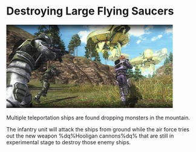 # Destroying Large Flying Saucers

![Destroying Large Flying Saucers](../images/missions_thumbnails/M091_2.jpg)

Multiple teleportation ships are found dropping monsters in the mountain.

The infantry unit will attack the ships from ground while the air force tries out the new weapon %dq%Hooligan cannons%dq% that are still in experimental stage to destroy those enemy ships.
